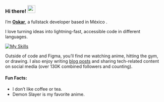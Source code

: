 ### Hi there! <img src="https://emojis.slackmojis.com/emojis/images/1536351075/4594/blob-wave.gif" width="25"/>

I’m [**Oskar**](https://linkedin.com/in/oskarrolon), a fullstack developer based in México .

I love turning ideas into lightning-fast, accessible code in different languages.

[![My Skills](https://skillicons.dev/icons?i=js,html,css,wasm)](https://skillicons.dev)

Outside of code and Figma, you’ll find me watching anime, hitting the gym, or drawing. I also enjoy writing [blog posts](https://mirayatech.hashnode.dev/) and sharing tech-related content on social media (over 130K combined followers and counting).

#### Fun Facts:

* I don’t like coffee or tea.
* Demon Slayer is my favorite anime.
